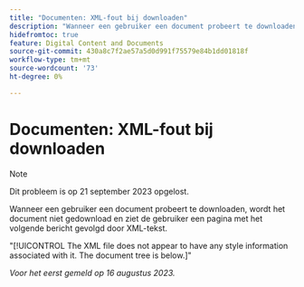 ```yaml
---
title: "Documenten: XML-fout bij downloaden"
description: "Wanneer een gebruiker een document probeert te downloaden, wordt het document niet gedownload en ziet de gebruiker een pagina met een bericht gevolgd door XML-tekst."
hidefromtoc: true
feature: Digital Content and Documents
source-git-commit: 430a8c7f2ae57a5d0d991f75579e84b1dd01818f
workflow-type: tm+mt
source-wordcount: '73'
ht-degree: 0%

---
```



# Documenten: XML-fout bij downloaden

<!--WF, WFP TOCs-->

>[!NOTE]
>
>Dit probleem is op 21 september 2023 opgelost.

Wanneer een gebruiker een document probeert te downloaden, wordt het document niet gedownload en ziet de gebruiker een pagina met het volgende bericht gevolgd door XML-tekst.

&quot;[!UICONTROL The XML file does not appear to have any style information associated with it. The document tree is below.]&quot;

_Voor het eerst gemeld op 16 augustus 2023._
